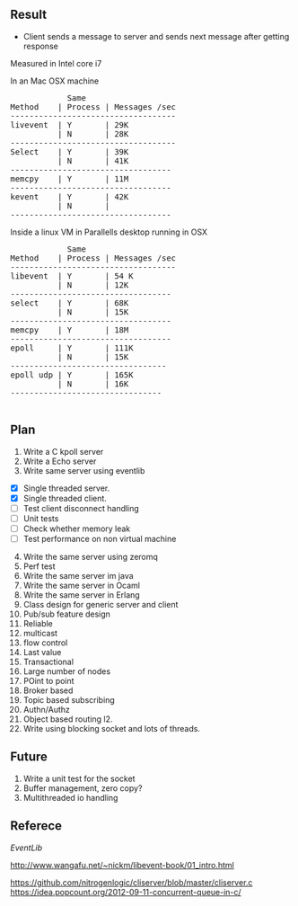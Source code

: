 Result
--------------------------------------

- Client sends a message to server and sends next message after getting response

Measured in Intel core i7

In an Mac OSX machine
<pre>
            Same
Method    | Process | Messages /sec
-----------------------------------
livevent  | Y       | 29K
          | N       | 28K 
-----------------------------------
Select    | Y       | 39K
          | N       | 41K
----------------------------------
memcpy    | Y       | 11M
----------------------------------
kevent    | Y       | 42K
          | N       |             
----------------------------------
</pre>

Inside a linux VM in Parallells desktop running in OSX

<pre>
            Same
Method    | Process | Messages /sec
-----------------------------------
libevent  | Y       | 54 K
          | N       | 12K
----------------------------------
select    | Y       | 68K
          | N       | 15K
----------------------------------
memcpy    | Y       | 18M
----------------------------------
epoll     | Y       | 111K
          | N       | 15K
---------------------------------
epoll udp | Y       | 165K
          | N       | 16K
--------------------------------

</pre>

Plan
------------------------------------
1. Write a C kpoll server
2. Write a Echo server
3. Write same server using eventlib

- [x] Single threaded server.
- [x] Single threaded client.
- [ ] Test client disconnect handling
- [ ] Unit tests
- [ ] Check whether memory leak
- [ ] Test performance on non virtual machine

4. Write the same server using zeromq
5. Perf test
6. Write the same server im java
7. Write the same server in Ocaml
8. Write the same server in Erlang
9. Class design for generic server and client
10. Pub/sub feature design
   1. Reliable
   2. multicast
   3. flow control
   4. Last value
   5. Transactional
   6. Large number of nodes
   7. POint to point
   8. Broker based
   9. Topic based subscribing
   10. Authn/Authz
   11. Object based routing
   l2. 
11. Write using blocking socket and lots of threads.


Future
--------------------------------
1. Write a unit test for the socket
1. Buffer management, zero copy?
2. Multithreaded io handling

Referece
-------------------------------
*EventLib*

http://www.wangafu.net/~nickm/libevent-book/01_intro.html

https://github.com/nitrogenlogic/cliserver/blob/master/cliserver.c
https://idea.popcount.org/2012-09-11-concurrent-queue-in-c/


